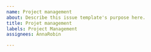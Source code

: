 ```yaml
---
name: Project management
about: Describe this issue template's purpose here.
title: Projet management
labels: Project Management
assignees: AnnaRobin

---
```



